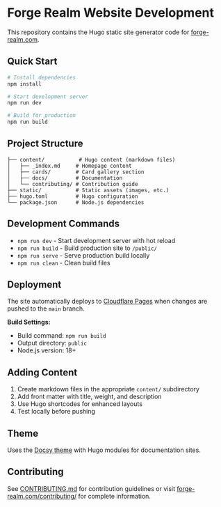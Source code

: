 # Forge Realm Website Development

This repository contains the Hugo static site generator code for [forge-realm.com](https://forge-realm.com).

## Quick Start

```bash
# Install dependencies
npm install

# Start development server
npm run dev

# Build for production
npm run build
```

## Project Structure

```
├── content/           # Hugo content (markdown files)
│   ├── _index.md     # Homepage content
│   ├── cards/        # Card gallery section
│   ├── docs/         # Documentation
│   └── contributing/ # Contribution guide
├── static/           # Static assets (images, etc.)
├── hugo.toml         # Hugo configuration
└── package.json      # Node.js dependencies
```

## Development Commands

- `npm run dev` - Start development server with hot reload
- `npm run build` - Build production site to `/public/`
- `npm run serve` - Serve production build locally
- `npm run clean` - Clean build files

## Deployment

The site automatically deploys to [Cloudflare Pages](https://forge-realm.com) when changes are pushed to the `main` branch.

**Build Settings:**
- Build command: `npm run build`
- Output directory: `public`
- Node.js version: 18+

## Adding Content

1. Create markdown files in the appropriate `content/` subdirectory
2. Add front matter with title, weight, and description
3. Use Hugo shortcodes for enhanced layouts
4. Test locally before pushing

## Theme

Uses the [Docsy theme](https://www.docsy.dev/) with Hugo modules for documentation sites.

## Contributing

See [CONTRIBUTING.md](CONTRIBUTING.md) for contribution guidelines or visit [forge-realm.com/contributing/](https://forge-realm.com/contributing/) for complete information.